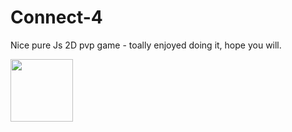 # Connect-4
Nice pure Js 2D pvp game - toally enjoyed doing it, hope you will.

<img style="height:100px" src="https://image.ibb.co/nLw7Ye/c4.jpg"/>

